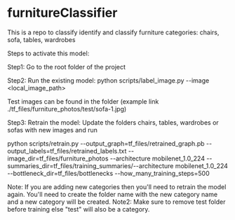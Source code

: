 # furnitureClassifier
This is a repo to classify identify and classify furniture categories: chairs, sofa, tables, wardrobes

Steps to activate this model:

Step1: Go to the root folder of the project

Step2: Run the existing model:
python scripts/label_image.py --image <local_image_path>

Test images can be found in the folder (example link ./tf_files/furniture_photos/test/sofa-1.jpg)

Step3: Retrain the model:
Update the folders chairs, tables, wardrobes or sofas with new images and run

python scripts/retrain.py --output_graph=tf_files/retrained_graph.pb --output_labels=tf_files/retrained_labels.txt --image_dir=tf_files/furniture_photos --architecture mobilenet_1.0_224 --summaries_dir=tf_files/training_summaries/--architecture mobilenet_1.0_224 --bottleneck_dir=tf_files/bottlenecks --how_many_training_steps=500

Note: If you are adding new categories then you'll need to retrain the model again. You'll need to create the folder name with the new category name and a new category will be created. 
Note2: Make sure to remove test folder before training else "test" will also be a category.

